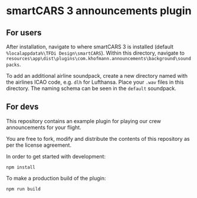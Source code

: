 # smartCARS 3 announcements plugin

## For users

After installation, navigate to where smartCARS 3 is installed (default `%localappdata%\TFDi Design\smartCARS`).
Within this directory, navigate to `resources\app\dist\plugins\com.khofmann.announcements\background\soundpacks`.

To add an additional airline soundpack, create a new directory named with the airlines ICAO code, e.g. `dlh` for Lufthansa.
Place your `.wav` files in this directory. The naming schema can be seen in the `default` soundpack.

## For devs

This repository contains an example plugin for playing our crew announcements for your flight.

You are free to fork, modify and distribute the contents of this repository as per the license agreement.

In order to get started with development:

```shell
npm install
```

To make a production build of the plugin:

```shell
npm run build
```